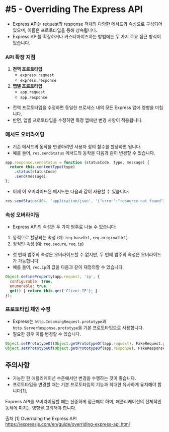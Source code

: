 # #5 - Overriding The Express API
* Express API는 request와 response 객체의 다양한 메서드와 속성으로 구성되어 있으며, 이들은 프로토타입을 통해 상속됩니다. 
* Express API를 확장하거나 커스터마이즈하는 방법에는 두 가지 주요 접근 방식이 있습니다.
### API 확장 지점
1. **전역 프로토타입**
   - `express.request`
   - `express.response`
2. **앱별 프로토타입**
   - `app.request`
   - `app.response`

* 전역 프로토타입을 수정하면 동일한 프로세스 내의 모든 Express 앱에 영향을 미칩니다. 
* 반면, 앱별 프로토타입을 수정하면 특정 앱에만 변경 사항이 적용됩니다.

### 메서드 오버라이딩
* 기존 메서드의 동작을 변경하려면 사용자 정의 함수를 할당하면 됩니다. 
* 예를 들어, `res.sendStatus` 메서드의 동작을 다음과 같이 변경할 수 있습니다.

```javascript
app.response.sendStatus = function (statusCode, type, message) {
  return this.contentType(type)
    .status(statusCode)
    .send(message);
};
```

* 이제 이 오버라이드된 메서드는 다음과 같이 사용할 수 있습니다:

```javascript
res.sendStatus(404, 'application/json', '{"error":"resource not found"}');
```

### 속성 오버라이딩
* Express API의 속성은 두 가지 범주로 나눌 수 있습니다:
1. 동적으로 할당되는 속성 (예: `req.baseUrl`, `req.originalUrl`)
2. 정적인 속성 (예: `req.secure`, `req.ip`)

* 첫 번째 범주의 속성은 오버라이드할 수 없지만, 두 번째 범주의 속성은 오버라이드가 가능합니다. 
* 예를 들어, `req.ip`의 값을 다음과 같이 재정의할 수 있습니다.

```javascript
Object.defineProperty(app.request, 'ip', {
  configurable: true,
  enumerable: true,
  get() { return this.get('Client-IP'); }
});
```

### 프로토타입 체인 수정
* Express는 `http.IncomingRequest.prototype`과 `http.ServerResponse.prototype`을 기본 프로토타입으로 사용합니다. 
* 필요한 경우 이를 변경할 수 있습니다.
```js
Object.setPrototypeOf(Object.getPrototypeOf(app.request), FakeRequest.prototype);
Object.setPrototypeOf(Object.getPrototypeOf(app.response), FakeResponse.prototype);
```

## 주의사항
* 가능한 한 애플리케이션 수준에서만 변경을 수행하는 것이 좋습니다.
* 프로토타입을 변경할 때는 기본 프로토타입의 기능과 최대한 유사하게 유지해야 합니다[1].

Express API를 오버라이딩할 때는 신중하게 접근해야 하며, 애플리케이션의 전체적인 동작에 미치는 영향을 고려해야 합니다.

출처
[1] Overriding the Express API https://expressjs.com/en/guide/overriding-express-api.html
